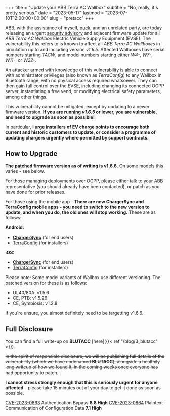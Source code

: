 +++
title = "Update your ABB Terra AC Wallbox"
subtitle = "No, really, it's pretty serious."
date = "2023-05-17"
lastmod = "2023-07-10T12:00:00+00:00"
slug = "pretacc"
+++

ABB, with the assistance of myself, [puck](http://puck.moe/), and an unrelated party, are today releasing an urgent [security advisory](https://search.abb.com/library/Download.aspx?Action=Launch&DocumentID=9AKK108468A1415&DocumentPartId=&LanguageCode=en) and adjacent firmware update for all _ABB Terra AC Wallbox_ Electric Vehicle Supply Equipment (EVSE). The vulnerability this refers to is known to affect all _ABB Terra AC Wallboxes_ in circulation up to and including version _v1.6.5_. Affected Wallboxes have serial numbers starting _TACW_, and model numbers starting either _W4-_, _W7-_, _W11-_, or _W22-_.

An attacker armed with knowledge of this vulnerability is able to connect with administrator privileges (also known as _TerraConfig_) to any Wallbox in Bluetooth range, with no physical access required whatsoever. They can then gain full control over the EVSE, including changing its connected OCPP server, instantiating a free vend, or modifying electrical safety parameters, among other things.

This vulnerability cannot be mitigated, except by updating to a newer firmware version. **If you are running _v1.6.5_ or lower, you are vulnerable, and need to upgrade as soon as possible!**

In particular, **I urge installers of EV charge points to encourage both current and historic customers to update, or consider a programme of updating chargers urgently where permitted by support contracts.**

## How to Upgrade

**The patched firmware version as of writing is v1.6.6.** On some models this varies - see below.

For those managing deployments over OCPP, please either talk to your ABB representative (you should already have been contacted), or patch as you have done for prior releases.

For those using the mobile app - **There are new ChargerSync and TerraConfig mobile apps - you need to switch to the new version to update, and when you do, the old ones will stop working.** These are as follows:

**Android:**
* **[ChargerSync](https://play.google.com/store/apps/details?id=com.abbemobility.chargersync)** (for end users)
* [TerraConfig](https://play.google.com/store/apps/details?id=com.abbemobility.terraconfig) (for installers)

**iOS:**
* **[ChargerSync](https://apps.apple.com/gb/app/chargersync/id6443737188)** (for end users)
* [TerraConfig](https://apps.apple.com/gb/app/terraconfig/id6443887124) (for installers)

Please note: Some model variants of Wallbox use different versioning. The patched version for these is as follows:

* UL40/80A: v1.5.6
* CE, PTB: v1.5.26
* CE, Symbiosis: v1.2.8

If you're unsure, you almost definitely need to be targetting v1.6.6.

## Full Disclosure

You can find a full write-up on **BLUTACC** [here]({{< ref "/blog/3_blutacc" >}}).

~~In the spirit of responsible disclosure, we will be publishing full details of the vulnerability (which we have codenamed **BLUTACC**), alongside a healthily long writeup of how we found it, in the coming weeks once everyone has had opportunity to patch.~~

**I cannot stress strongly enough that this is seriously urgent for anyone affected** - please take 15 minutes out of your day to get it done as soon as possible.

[CVE-2023-0863](https://cve.mitre.org/cgi-bin/cvename.cgi?name=CVE-2023-0863) Authentication Bypass **8.8 High**
[CVE-2023-0864](https://cve.mitre.org/cgi-bin/cvename.cgi?name=CVE-2023-0864) Plaintext Communication of Configuration Data **7.1 High**